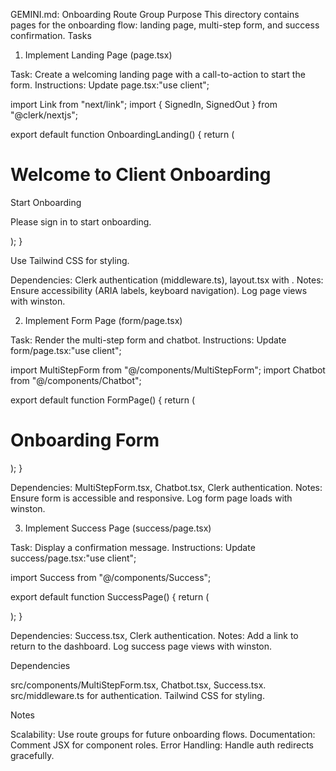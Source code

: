 GEMINI.md: Onboarding Route Group
Purpose
This directory contains pages for the onboarding flow: landing page, multi-step form, and success confirmation.
Tasks
1. Implement Landing Page (page.tsx)

Task: Create a welcoming landing page with a call-to-action to start the form.
Instructions:
Update page.tsx:"use client";

import Link from "next/link";
import { SignedIn, SignedOut } from "@clerk/nextjs";

export default function OnboardingLanding() {
  return (
    <div className="container mx-auto p-4">
      <h1 className="text-3xl font-bold">Welcome to Client Onboarding</h1>
      <SignedIn>
        <Link href="/onboarding/form" className="btn btn-primary mt-4">
          Start Onboarding
        </Link>
      </SignedIn>
      <SignedOut>
        <p className="mt-4">Please sign in to start onboarding.</p>
      </SignedOut>
    </div>
  );
}


Use Tailwind CSS for styling.


Dependencies: Clerk authentication (middleware.ts), layout.tsx with <ClerkProvider>.
Notes:
Ensure accessibility (ARIA labels, keyboard navigation).
Log page views with winston.



2. Implement Form Page (form/page.tsx)

Task: Render the multi-step form and chatbot.
Instructions:
Update form/page.tsx:"use client";

import MultiStepForm from "@/components/MultiStepForm";
import Chatbot from "@/components/Chatbot";

export default function FormPage() {
  return (
    <div className="container mx-auto p-4">
      <h1 className="text-2xl font-bold">Onboarding Form</h1>
      <MultiStepForm />
      <Chatbot />
    </div>
  );
}




Dependencies: MultiStepForm.tsx, Chatbot.tsx, Clerk authentication.
Notes:
Ensure form is accessible and responsive.
Log form page loads with winston.



3. Implement Success Page (success/page.tsx)

Task: Display a confirmation message.
Instructions:
Update success/page.tsx:"use client";

import Success from "@/components/Success";

export default function SuccessPage() {
  return (
    <div className="container mx-auto p-4">
      <Success />
    </div>
  );
}




Dependencies: Success.tsx, Clerk authentication.
Notes:
Add a link to return to the dashboard.
Log success page views with winston.



Dependencies

src/components/MultiStepForm.tsx, Chatbot.tsx, Success.tsx.
src/middleware.ts for authentication.
Tailwind CSS for styling.

Notes

Scalability: Use route groups for future onboarding flows.
Documentation: Comment JSX for component roles.
Error Handling: Handle auth redirects gracefully.
